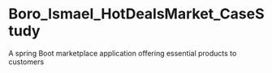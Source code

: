 # Boro_Ismael_HotDealsMarket_CaseStudy
A spring Boot marketplace application offering essential products to customers
